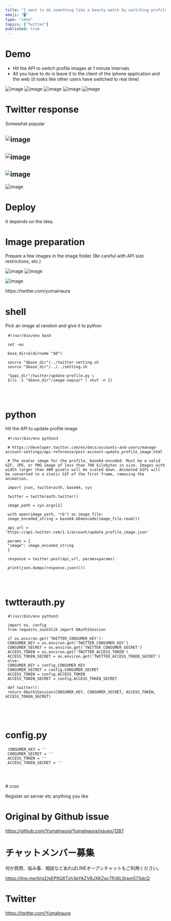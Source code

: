 ```yaml
---
title: "I want to do something like a beauty watch by switching profile images"
emoji: "🖥"
type: "idea"
topics: ["Twitter"]
published: true
---
```


<h1> Demo </h1>

<ul>
<li> Hit the API to switch profile images at 1 minute intervals </li>
<li> All you have to do is leave it to the client of the iphone application and the web (it looks like other users have switched to real time) </li>
</ul>

<p><img src="https://user-images.githubusercontent.com/13635059/56091607-0cb51e80-5eec-11e9-8c4a-82f902e8a907.png" alt="image">
<img src="https://user-images.githubusercontent.com/13635059/56091609-1179d280-5eec-11e9-874f-1436694c21f6.png" alt="image">
<img src="https://user-images.githubusercontent.com/13635059/56091608-0fb00f00-5eec-11e9-92fb-2dd8429b98eb.png" alt="image">
<img src="https://user-images.githubusercontent.com/13635059/56091683-e2179580-5eec-11e9-83bb-78477117c372.png" alt="image">
<img src="https://user-images.githubusercontent.com/13635059/56091687-e93ea380-5eec-11e9-93e4-5bae838056a9.png" alt="image"></p>

<h1> Twitter response </h1>

<p> Somewhat popular </p>

<h2><img src="https://user-images.githubusercontent.com/13635059/56091661-9369fb80-5eec-11e9-9706-739168eda9b0.png" alt="image"></h2>

<h2><img src="https://user-images.githubusercontent.com/13635059/56091662-949b2880-5eec-11e9-8dd0-fb83d719febd.png" alt="image"></h2>

<h2><img src="https://user-images.githubusercontent.com/13635059/56091666-9c5acd00-5eec-11e9-88f4-89dcae18c8df.png" alt="image"></h2>

<p><img src="https://user-images.githubusercontent.com/13635059/56091650-71707900-5eec-11e9-9424-d76f642b4232.png" alt="image"></p>

<h1> Deploy </h1>

<p> It depends on the idea. </p>

<h1> Image preparation </h1>

<p> Prepare a few images in the image folder (Be careful with API size restrictions, etc.) </p>

<p><img src="https://user-images.githubusercontent.com/13635059/56091611-163e8680-5eec-11e9-871f-94f9f015108d.png" alt="image">
<img src="https://user-images.githubusercontent.com/13635059/56091612-19d20d80-5eec-11e9-82a4-bfb9e1ec93a9.png" alt="image"></p>

<p><img src="https://user-images.githubusercontent.com/13635059/56091677-ca401180-5eec-11e9-8a65-a18a96794ccb.png" alt="image"></p>

<p> https://twitter.com/yumainaura </p>

<h1> shell </h1>

<p> Pick an image at random and give it to python </p>

<pre> <code class="sh">#!/usr/bin/env bash 
 
 set -eu 
 
 base_dir=$(dirname &quot;$0&quot;) 
 
 source &quot;$base_dir&quot;/../twitter-setting.sh 
 source &quot;$base_dir&quot;/../../setting.sh 
 
 &quot;$api_dir&quot;/twitter/update-profile.py \ 
 $(ls -1 &quot;$base_dir&quot;/image-sepia/* | shuf -n 1) 
 
 
</code> </pre>

<h1> python </h1>

<p> Hit the API to update profile image </p>

<pre> <code class="py">#!/usr/bin/env python3 
 
 # https://developer.twitter.com/en/docs/accounts-and-users/manage-account-settings/api-reference/post-account-update_profile_image.html 
 
 # The avatar image for the profile, base64-encoded. Must be a valid GIF, JPG, or PNG image of less than 700 kilobytes in size. Images with width larger than 400 pixels will be scaled down. Animated GIFs will be converted to a static GIF of the first frame, removing the animation. 
 
 import json, twitterauth, base64, sys 
 
 twitter = twitterauth.twitter() 
 
 image_path = sys.argv[1] 
 
 with open(image_path, &quot;rb&quot;) as image_file: 
 image_encoded_string = base64.b64encode(image_file.read()) 
 
 api_url = &#39;https://api.twitter.com/1.1/account/update_profile_image.json&#39; 
 
 params = { 
 &quot;image&quot;: image_encoded_string 
 } 
 
 response = twitter.post(api_url, params=params) 
 
 print(json.dumps(response.json())) 
 
 
</code> </pre>

<h1> twtterauth.py </h1>

<pre> <code class="py">#!/usr/bin/env python3 
 
 import os, config 
 from requests_oauthlib import OAuth1Session 
 
 if os.environ.get(&#39;TWITTER_CONSUMER_KEY&#39;): 
 CONSUMER_KEY = os.environ.get(&#39;TWITTER_CONSUMER_KEY&#39;) 
 CONSUMER_SECRET = os.environ.get(&#39;TWITTER_CONSUMER_SECRET&#39;) 
 ACCESS_TOKEN = os.environ.get(&#39;TWITTER_ACCESS_TOKEN&#39;) 
 ACCESS_TOKEN_SECRET = os.environ.get(&#39;TWITTER_ACCESS_TOKEN_SECRET&#39;) 
 else: 
 CONSUMER_KEY = config.CONSUMER_KEY 
 CONSUMER_SECRET = config.CONSUMER_SECRET 
 ACCESS_TOKEN = config.ACCESS_TOKEN 
 ACCESS_TOKEN_SECRET = config.ACCESS_TOKEN_SECRET 
 
 def twitter(): 
 return OAuth1Session(CONSUMER_KEY, CONSUMER_SECRET, ACCESS_TOKEN, ACCESS_TOKEN_SECRET) 
 
 
 
</code> </pre>

<h1> config.py </h1>

<pre> <code class="py">CONSUMER_KEY = &#39;&#39; 
 CONSUMER_SECRET = &#39;&#39; 
 ACCESS_TOKEN = &#39;&#39; 
 ACCESS_TOKEN_SECRET = &#39;&#39; 
 
 
</code> </pre>

<p> # cron </p>

<p> Register on server etc 
 anything you like </p>


# Original by Github issue

https://github.com/YumaInaura/YumaInaura/issues/1287








<!-- Update From Qiita API -->

# チャットメンバー募集


何か質問、悩み事、相談などあればLINEオープンチャットもご利用ください。

https://line.me/ti/g2/eEPltQ6Tzh3pYAZV8JXKZqc7PJ6L0rpm573dcQ





# Twitter


https://twitter.com/YumaInaura


<!-- Update From Qiita API -->


